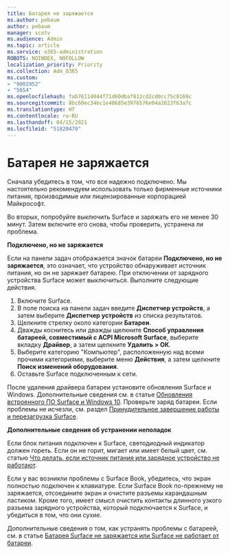 ```yaml
---
title: Батарея не заряжается
ms.author: pebaum
author: pebaum
manager: scotv
ms.audience: Admin
ms.topic: article
ms.service: o365-administration
ROBOTS: NOINDEX, NOFOLLOW
localization_priority: Priority
ms.collection: Adm_O365
ms.custom:
- "9002952"
- "5654"
ms.openlocfilehash: fab76114044f71d60dbaf812cd2cd0cc75c8169c
ms.sourcegitcommit: 8bc60ec34bc1e40685e3976576e04a2623f63a7c
ms.translationtype: HT
ms.contentlocale: ru-RU
ms.lasthandoff: 04/15/2021
ms.locfileid: "51820479"
---
```

# <a name="battery-wont-charge"></a>Батарея не заряжается

Сначала убедитесь в том, что все надежно подключено. Мы настоятельно рекомендуем использовать только фирменные источники питания, производимые или лицензированные корпорацией Майкрософт.

Во вторых, попробуйте выключить Surface и заряжать его не менее 30 минут. Затем включите его снова, чтобы проверить, устранена ли проблема.

**Подключено, но не заряжается**

Если на панели задач отображается значок батареи **Подключено, но не заряжается**, это означает, что устройство обнаруживает источник питания, но он не заряжает батарею. При отключении от зарядного устройства Surface может выключиться. Выполните следующие действия.

1. Включите Surface.
2. В поле поиска на панели задач введите **Диспетчер устройств**, а затем выберите **Диспетчер устройств** из списка результатов.
3. Щелкните стрелку около категории **Батареи**.
4. Дважды коснитесь или дважды щелкните **Способ управления батареей, совместимый с ACPI Microsoft Surface**, выберите вкладку **Драйвер**, а затем щелкните **Удалить > ОК**.
5. Выберите категорию "Компьютер", расположенную над всеми прочими категориями, выберите меню **Действия**, а затем щелкните **Поиск изменений оборудования**.
6. Оставьте Surface подключенным к сети.

После удаления драйвера батареи установите обновления Surface и Windows. Дополнительные сведения см. в статье [Обновления встроенного ПО Surface и Windows 10](https://support.microsoft.com/help/4023505). Проверьте заряд батареи. Если проблемы не исчезли, см. раздел [Принудительное завершение работы и перезагрузка Surface](https://support.microsoft.com/help/4036280/surface-force-a-shut-down-and-restart-your-surface).

**Дополнительные сведения об устранении неполадок**

Если блок питания подключен к Surface, светодиодный индикатор должен гореть. Если он не горит, мигает или имеет белый цвет, см. статью [Что делать, если источник питания или зарядное устройство не работают](https://support.microsoft.com/help/4484763/surface-fix-issues-with-your-power-supply). 

Если у вас возникли проблемы с Surface Book, убедитесь, что экран полностью подключен к клавиатуре. Если Surface Book по-прежнему не заряжается, отсоедините экран и очистите разъемы карандашным ластиком. Кроме того, имеет смысл очистить контакты длинного узкого разъема зарядного устройства, который подключается к Surface, и убедиться в том, что они сухие.

Дополнительные сведения о том, как устранять проблемы с батареей, см. в статье [Батарея Surface не заряжается или Surface не работает от батареи](https://support.microsoft.com/help/4023536/surface-surface-battery-wont-charge).
